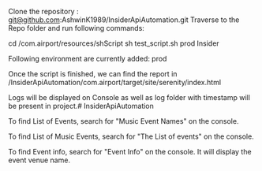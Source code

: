 Clone the repository : git@github.com:AshwinK1989/InsiderApiAutomation.git Traverse to the Repo folder and run following commands:

cd /com.airport/resources/shScript
sh test_script.sh prod Insider

Following environment are currently added: prod

Once the script is finished, we can find the report in /InsiderApiAutomation/com.airport/target/site/serenity/index.html

Logs will be displayed on Console as well as log folder with timestamp will be present in project.# InsiderApiAutomation

To find List of Events, search for "Music Event Names" on the console.

To find List of Music Events, search for "The List of events" on the console.

To find Event info, search for "Event Info" on the console. It will display the event venue name.

